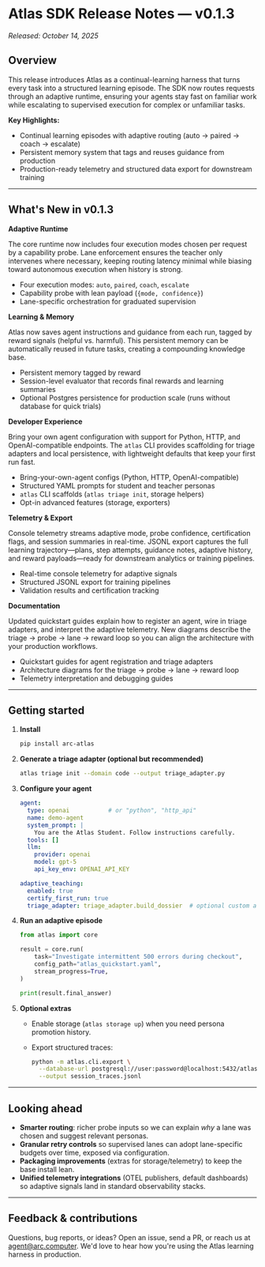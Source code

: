 # Atlas SDK Release Notes — v0.1.3
_Released: October 14, 2025_

## Overview

This release introduces Atlas as a continual-learning harness that turns every task into a structured learning episode. The SDK now routes requests through an adaptive runtime, ensuring your agents stay fast on familiar work while escalating to supervised execution for complex or unfamiliar tasks.

**Key Highlights:**
- Continual learning episodes with adaptive routing (auto → paired → coach → escalate)
- Persistent memory system that tags and reuses guidance from production
- Production-ready telemetry and structured data export for downstream training

<github-card url="https://github.com/Arc-Computer/atlas-sdk" />

---

## What's New in v0.1.3

**Adaptive Runtime**

The core runtime now includes four execution modes chosen per request by a capability probe. Lane enforcement ensures the teacher only intervenes where necessary, keeping routing latency minimal while biasing toward autonomous execution when history is strong.

- Four execution modes: `auto`, `paired`, `coach`, `escalate`
- Capability probe with lean payload (`{mode, confidence}`)
- Lane-specific orchestration for graduated supervision

**Learning & Memory**

Atlas now saves agent instructions and guidance from each run, tagged by reward signals (helpful vs. harmful). This persistent memory can be automatically reused in future tasks, creating a compounding knowledge base.

- Persistent memory tagged by reward
- Session-level evaluator that records final rewards and learning summaries
- Optional Postgres persistence for production scale (runs without database for quick trials)

**Developer Experience**

Bring your own agent configuration with support for Python, HTTP, and OpenAI-compatible endpoints. The `atlas` CLI provides scaffolding for triage adapters and local persistence, with lightweight defaults that keep your first run fast.

- Bring-your-own-agent configs (Python, HTTP, OpenAI-compatible)
- Structured YAML prompts for student and teacher personas
- `atlas` CLI scaffolds (`atlas triage init`, storage helpers)
- Opt-in advanced features (storage, exporters)

**Telemetry & Export**

Console telemetry streams adaptive mode, probe confidence, certification flags, and session summaries in real-time. JSONL export captures the full learning trajectory—plans, step attempts, guidance notes, adaptive history, and reward payloads—ready for downstream analytics or training pipelines.

- Real-time console telemetry for adaptive signals
- Structured JSONL export for training pipelines
- Validation results and certification tracking

**Documentation**

Updated quickstart guides explain how to register an agent, wire in triage adapters, and interpret the adaptive telemetry. New diagrams describe the triage → probe → lane → reward loop so you can align the architecture with your production workflows.

- Quickstart guides for agent registration and triage adapters
- Architecture diagrams for the triage → probe → lane → reward loop
- Telemetry interpretation and debugging guides

---

## Getting started

1. **Install**

   ```bash
   pip install arc-atlas
   ```

2. **Generate a triage adapter (optional but recommended)**

   ```bash
   atlas triage init --domain code --output triage_adapter.py
   ```

3. **Configure your agent**

   ```yaml
   agent:
     type: openai           # or "python", "http_api"
     name: demo-agent
     system_prompt: |
       You are the Atlas Student. Follow instructions carefully.
     tools: []
     llm:
       provider: openai
       model: gpt-5
       api_key_env: OPENAI_API_KEY

   adaptive_teaching:
     enabled: true
     certify_first_run: true
     triage_adapter: triage_adapter.build_dossier  # optional custom adapter
   ```

4. **Run an adaptive episode**

   ```python
   from atlas import core

   result = core.run(
       task="Investigate intermittent 500 errors during checkout",
       config_path="atlas_quickstart.yaml",
       stream_progress=True,
   )

   print(result.final_answer)
   ```

5. **Optional extras**
   - Enable storage (`atlas storage up`) when you need persona promotion history.
   - Export structured traces:

     ```bash
     python -m atlas.cli.export \
       --database-url postgresql://user:password@localhost:5432/atlas \
       --output session_traces.jsonl
     ```

---

## Looking ahead

- **Smarter routing**: richer probe inputs so we can explain *why* a lane was chosen and suggest relevant personas.
- **Granular retry controls** so supervised lanes can adopt lane-specific budgets over time, exposed via configuration.
- **Packaging improvements** (extras for storage/telemetry) to keep the base install lean.
- **Unified telemetry integrations** (OTEL publishers, default dashboards) so adaptive signals land in standard observability stacks.

---

## Feedback & contributions

Questions, bug reports, or ideas? Open an issue, send a PR, or reach us at [agent@arc.computer](mailto:agent@arc.computer). We'd love to hear how you're using the Atlas learning harness in production.

